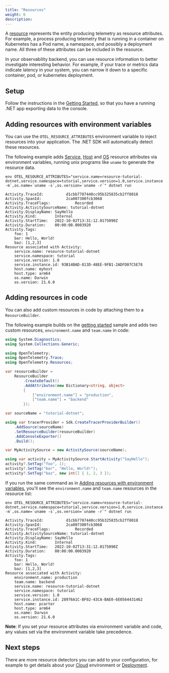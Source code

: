 ```yaml
---
title: "Resources"
weight: 6
description:
---
```


A [resource][] represents the entity producing telemetry as resource attributes.
For example, a process producing telemetry that is running in a container on
Kubernetes has a Pod name, a namespace, and possibly a deployment name. All
three of these attributes can be included in the resource.

In your observability backend, you can use resource information to better
investigate interesting behavior. For example, if your trace or metrics data
indicate latency in your system, you can narrow it down to a specific container,
pod, or kubernetes deployment.

## Setup

Follow the instructions in the [Getting Started][], so that you have a running
.NET app exporting data to the console.

## Adding resources with environment variables

You can use the `OTEL_RESOURCE_ATTRIBUTES` environment variable to inject
resources into your application. The .NET SDK will automatically detect these
resources.

The following example adds [Service][], [Host][] and [OS][] resource attributes
via environment variables, running unix programs like `uname` to generate the
resource data.

```console
env OTEL_RESOURCE_ATTRIBUTES="service.name=resource-tutorial-dotnet,service.namespace=tutorial,service.version=1.0,service.instance.id=`uuidgen`,host.name=`HOSTNAME`,host.type=`uname -m`,os.name=`uname -s`,os.version=`uname -r`" dotnet run

Activity.TraceId:          d1cbb7787440cc95b325835cb2ff8018
Activity.SpanId:           2ca007300fcb3068
Activity.TraceFlags:           Recorded
Activity.ActivitySourceName: tutorial-dotnet
Activity.DisplayName: SayHello
Activity.Kind:        Internal
Activity.StartTime:   2022-10-02T13:31:12.0175090Z
Activity.Duration:    00:00:00.0003920
Activity.Tags:
    foo: 1
    bar: Hello, World!
    baz: [1,2,3]
Resource associated with Activity:
    service.name: resource-tutorial-dotnet
    service.namespace: tutorial
    service.version: 1.0
    service.instance.id: 93B14BAD-813D-48EE-9FB1-2ADFD07C5E78
    host.name: myhost
    host.type: arm64
    os.name: Darwin
    os.version: 21.6.0
```

## Adding resources in code

You can also add custom resources in code by attaching them to a
`ResourceBuilder`.

The following example builds on the [getting started] sample and adds two custom
resources, `environment.name` and `team.name` in code:

```csharp
using System.Diagnostics;
using System.Collections.Generic;

using OpenTelemetry;
using OpenTelemetry.Trace;
using OpenTelemetry.Resources;

var resourceBuilder =
    ResourceBuilder
        .CreateDefault()
        .AddAttributes(new Dictionary<string, object>
        {
            ["environment.name"] = "production",
            ["team.name"] = "backend"
        });

var sourceName = "tutorial-dotnet";

using var tracerProvider = Sdk.CreateTracerProviderBuilder()
    .AddSource(sourceName)
    .SetResourceBuilder(resourceBuilder)
    .AddConsoleExporter()
    .Build();

var MyActivitySource = new ActivitySource(sourceName);

using var activity = MyActivitySource.StartActivity("SayHello");
activity?.SetTag("foo", 1);
activity?.SetTag("bar", "Hello, World!");
activity?.SetTag("baz", new int[] { 1, 2, 3 });
```

If you run the same command as in [Adding resources with environment
variables](#adding-resources-with-environment-variables), you'll see the
`environment.name` and `team.name` resources in the resource list:

```console
env OTEL_RESOURCE_ATTRIBUTES="service.name=resource-tutorial-dotnet,service.namespace=tutorial,service.version=1.0,service.instance.id=`uuidgen`,host.name=`HOSTNAME`,host.type=`uname -m`,os.name=`uname -s`,os.version=`uname -r`" dotnet run

Activity.TraceId:          d1cbb7787440cc95b325835cb2ff8018
Activity.SpanId:           2ca007300fcb3068
Activity.TraceFlags:           Recorded
Activity.ActivitySourceName: tutorial-dotnet
Activity.DisplayName: SayHello
Activity.Kind:        Internal
Activity.StartTime:   2022-10-02T13:31:12.0175090Z
Activity.Duration:    00:00:00.0003920
Activity.Tags:
    foo: 1
    bar: Hello, World!
    baz: [1,2,3]
Resource associated with Activity:
    environment.name: production
    team.name: backend
    service.name: resource-tutorial-dotnet
    service.namespace: tutorial
    service.version: 1.0
    service.instance.id: 28976A1C-BF02-43CA-BAE0-6E0564431462
    host.name: pcarter
    host.type: arm64
    os.name: Darwin
    os.version: 21.6.0
```

**Note**: If you set your resource attributes via environment variable and code,
any values set via the environment variable take precedence.

## Next steps

There are more resource detectors you can add to your configuration, for example
to get details about your [Cloud] environment or [Deployment][].

[resource]: /docs/reference/specification/resource/sdk/
[getting started]: /docs/instrumentation/net/getting-started/
[process and process runtime resources]:
  /docs/reference/specification/resource/semantic_conventions/process/
[host]: /docs/reference/specification/resource/semantic_conventions/host/
[cloud]: /docs/reference/specification/resource/semantic_conventions/cloud/
[deployment]:
  /docs/reference/specification/resource/semantic_conventions/deployment_environment/
[service]: /docs/reference/specification/resource/semantic_conventions/#service
[os]: /docs/reference/specification/resource/semantic_conventions/os/
